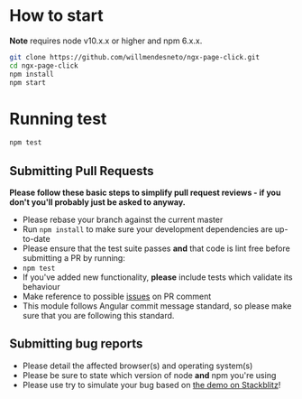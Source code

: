 # How to start

**Note** requires node v10.x.x or higher and npm 6.x.x.

```bash
git clone https://github.com/willmendesneto/ngx-page-click.git
cd ngx-page-click
npm install
npm start
```

# Running test

```bash
npm test
```

## Submitting Pull Requests

**Please follow these basic steps to simplify pull request reviews - if you don't you'll probably just be asked to anyway.**

- Please rebase your branch against the current master
- Run `npm install` to make sure your development dependencies are up-to-date
- Please ensure that the test suite passes **and** that code is lint free before submitting a PR by running:
- `npm test`
- If you've added new functionality, **please** include tests which validate its behaviour
- Make reference to possible [issues](https://github.com/willmendesneto/ngx-page-click/issues) on PR comment
- This module follows Angular commit message standard, so please make sure that you are following this standard.

## Submitting bug reports

- Please detail the affected browser(s) and operating system(s)
- Please be sure to state which version of node **and** npm you're using
- Please use try to simulate your bug based on [the demo on Stackblitz](https://ngx-page-click-sample.stackblitz.io)!
